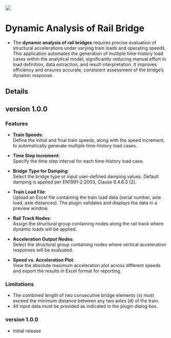 ![](https://hubs.ly/Q03GR7NJ0)

# Dynamic Analysis of Rail Bridge

- The **dynamic analysis of rail bridges** requires precise evaluation of structural accelerations under varying train loads and operating speeds. This application automates the generation of multiple time-history load cases within the analytical model, significantly reducing manual effort in load definition, data extraction, and result interpretation. It improves efficiency and ensures accurate, consistent assessment of the bridge’s dynamic response.

## Details

## version 1.0.0

### Features

- **Train Speeds**:  
  Define the initial and final train speeds, along with the speed increment, to automatically generate multiple time-history load cases.

- **Time Step Increment**:  
  Specify the time step interval for each time-history load case.

- **Bridge Type for Damping**:  
  Select the bridge type or input user-defined damping values. Default damping is applied per EN1991-2:2003, Clause 6.4.6.3 (2).

- **Train Load File**:  
  Upload an Excel file containing the train load data (serial number, axle load, axle distances). The plugin validates and displays the data in a preview window.

- **Rail Track Nodes**:  
  Assign the structural group containing nodes along the rail track where dynamic loads will be applied.

- **Acceleration Output Nodes**:  
  Select the structural group containing nodes where vertical acceleration responses will be evaluated.

- **Speed vs. Acceleration Plot**:  
  View the absolute maximum acceleration plot across different speeds and export the results in Excel format for reporting.

### Limitations

- The combined length of two consecutive bridge elements (x) must exceed the minimum distance between any two axles (d) of the train.  
- All input data must be provided as indicated in the plugin dialog box.

### version 1.0.0

- Initial release
